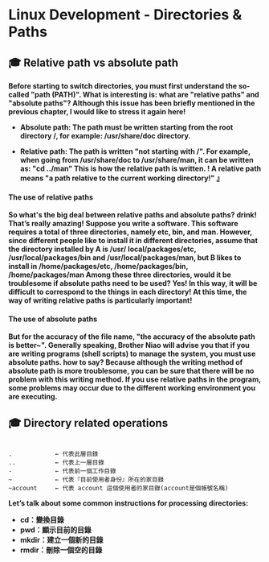 # Linux Development - Directories & Paths


## 🎓 Relative path vs absolute path


**Before starting to switch directories, you must first understand the so-called "path (PATH)". What is interesting is: what are "relative paths" and "absolute paths"? Although this issue has been briefly mentioned in the previous chapter, I would like to stress it again here!**


* **Absolute path: The path must be written starting from the root directory /, for example: /usr/share/doc directory.**


* **Relative path: The path is written "not starting with /". For example, when going from /usr/share/doc to /usr/share/man, it can be written as: "cd ../man" This is how the relative path is written. ! A relative path means "a path relative to the current working directory!" 』**





#### The use of relative paths

**So what's the big deal between relative paths and absolute paths? drink! That’s really amazing! Suppose you write a software. This software requires a total of three directories, namely etc, bin, and man. However, since different people like to install it in different directories, assume that the directory installed by A is /usr/ local/packages/etc, /usr/local/packages/bin and /usr/local/packages/man, but B likes to install in /home/packages/etc, /home/packages/bin, /home/packages/man Among these three directories, would it be troublesome if absolute paths need to be used? Yes! In this way, it will be difficult to correspond to the things in each directory! At this time, the way of writing relative paths is particularly important!**



#### The use of absolute paths

**But for the accuracy of the file name, "the accuracy of the absolute path is better~". Generally speaking, Brother Niao will advise you that if you are writing programs (shell scripts) to manage the system, you must use absolute paths. how to say? Because although the writing method of absolute path is more troublesome, you can be sure that there will be no problem with this writing method. If you use relative paths in the program, some problems may occur due to the different working environment you are executing.**



## 🎓 Directory related operations

```

.            ← 代表此層目錄
..           ← 代表上一層目錄
-            ← 代表前一個工作目錄
~            ← 代表『目前使用者身份』所在的家目錄
~account     ← 代表 account 這個使用者的家目錄(account是個帳號名稱)

```



**Let’s talk about some common instructions for processing directories:**

* **cd：變換目錄**
* **pwd：顯示目前的目錄**
* **mkdir：建立一個新的目錄**
* **rmdir：刪除一個空的目錄**

  
